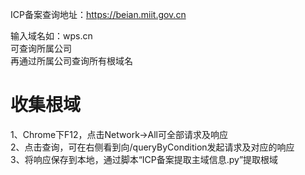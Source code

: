 ICP备案查询地址：https://beian.miit.gov.cn

输入域名如：wps.cn  
可查询所属公司  
再通过所属公司查询所有根域名

# 收集根域
1、Chrome下F12，点击Network->All可全部请求及响应  
2、点击查询，可在右侧看到向/queryByCondition发起请求及对应的响应  
3、将响应保存到本地，通过脚本“ICP备案提取主域信息.py”提取根域
